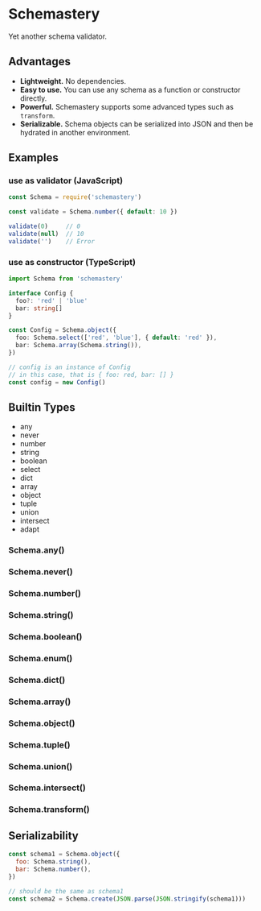 # Schemastery
 
Yet another schema validator.

## Advantages

- **Lightweight.** No dependencies.
- **Easy to use.** You can use any schema as a function or constructor directly.
- **Powerful.** Schemastery supports some advanced types such as `transform`.
- **Serializable.** Schema objects can be serialized into JSON and then be hydrated in another environment.

## Examples

### use as validator (JavaScript)

```js
const Schema = require('schemastery')

const validate = Schema.number({ default: 10 })

validate(0)     // 0
validate(null)  // 10
validate('')    // Error
```

### use as constructor (TypeScript)

```ts
import Schema from 'schemastery'

interface Config {
  foo?: 'red' | 'blue'
  bar: string[]
}

const Config = Schema.object({
  foo: Schema.select(['red', 'blue'], { default: 'red' }),
  bar: Schema.array(Schema.string()),
})

// config is an instance of Config
// in this case, that is { foo: red, bar: [] }
const config = new Config()
```

## Builtin Types

- any
- never
- number
- string
- boolean
- select
- dict
- array
- object
- tuple
- union
- intersect
- adapt

### Schema.any()

### Schema.never()

### Schema.number()

### Schema.string()

### Schema.boolean()

### Schema.enum()

### Schema.dict()

### Schema.array()

### Schema.object()

### Schema.tuple()

### Schema.union()

### Schema.intersect()

### Schema.transform()

## Serializability

```js
const schema1 = Schema.object({
  foo: Schema.string(),
  bar: Schema.number(),
})

// should be the same as schema1
const schema2 = Schema.create(JSON.parse(JSON.stringify(schema1)))
```
